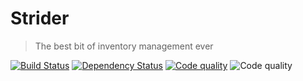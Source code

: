 # Strider
> The best bit of inventory management ever

[![Build Status](http://img.shields.io/travis/CakeFuelled/strider-api/master.svg?style=flat-square)](https://travis-ci.org/CakeFuelled/strider-api)
[![Dependency Status](http://img.shields.io/david/cakefuelled/strider-api.svg?style=flat-square)](https://david-dm.org/cakefuelled/strider-api)
[![Code quality](http://img.shields.io/codacy/6b8a8db6d9df4af8904d8ae03a54cd18.svg?style=flat-square)](https://www.codacy.com/public/aluralma/strider-api)
![Code quality](https://img.shields.io/badge/license-AGPLv3-green.svg?style=flat-square)
